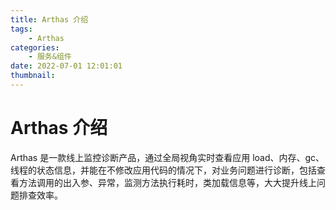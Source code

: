 ```yaml
---
title: Arthas 介绍
tags:
    - Arthas
categories:
    - 服务&组件
date: 2022-07-01 12:01:01
thumbnail:
---
```


# Arthas 介绍

Arthas 是一款线上监控诊断产品，通过全局视角实时查看应用 load、内存、gc、线程的状态信息，并能在不修改应用代码的情况下，对业务问题进行诊断，包括查看方法调用的出入参、异常，监测方法执行耗时，类加载信息等，大大提升线上问题排查效率。
